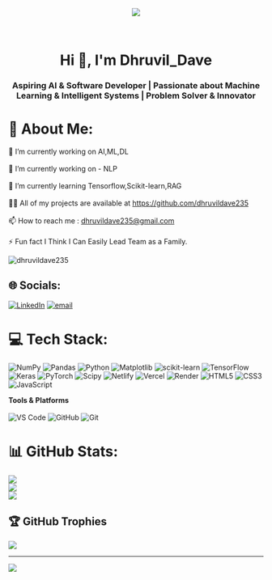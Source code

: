  <p align="center">
  <img src="https://github.com/dhruvildave235/dhruvildave235/blob/main/dhruvil_dave1.png" />
</p>
<br/>
<h1 align="center">Hi 👋, I'm Dhruvil_Dave </h1>
<h3 align="center">Aspiring AI & Software Developer | Passionate about Machine Learning & Intelligent Systems | Problem Solver & Innovator</h3>
                                                                                                                                          
# 💫 About Me:
🔭 I’m currently working on AI,ML,DL<br><br>🔭 I’m currently working on - NLP<br><br>🌱 I’m currently learning Tensorflow,Scikit-learn,RAG<br><br>👨‍💻 All of my projects are available at https://github.com/dhruvildave235<br><br>📫 How to reach me : dhruvildave235@gmail.com<br><br>⚡ Fun fact I Think I Can Easily Lead Team as a Family.

<p align="left"> <img src="https://komarev.com/ghpvc/?username=dhruvildave235&label=Profile%20views&color=0e75b6&style=flat" alt="dhruvildave235" /> </p>

## 🌐 Socials:
[![LinkedIn](https://img.shields.io/badge/LinkedIn-%230077B5.svg?logo=linkedin&logoColor=white)](https://linkedin.com/in/dhruvil-dave-037a0a326) [![email](https://img.shields.io/badge/Email-D14836?logo=gmail&logoColor=white)](mailto:dhruvildave235@gmail.com) 

# 💻 Tech Stack:
![NumPy](https://img.shields.io/badge/numpy-%23013243.svg?style=for-the-badge&logo=numpy&logoColor=white) ![Pandas](https://img.shields.io/badge/pandas-%23150458.svg?style=for-the-badge&logo=pandas&logoColor=white) ![Python](https://img.shields.io/badge/python-3670A0?style=for-the-badge&logo=python&logoColor=ffdd54) ![Matplotlib](https://img.shields.io/badge/Matplotlib-%23ffffff.svg?style=for-the-badge&logo=Matplotlib&logoColor=black) ![scikit-learn](https://img.shields.io/badge/scikit--learn-%23F7931E.svg?style=for-the-badge&logo=scikit-learn&logoColor=white) ![TensorFlow](https://img.shields.io/badge/TensorFlow-%23FF6F00.svg?style=for-the-badge&logo=TensorFlow&logoColor=white) ![Keras](https://img.shields.io/badge/Keras-%23D00000.svg?style=for-the-badge&logo=Keras&logoColor=white) ![PyTorch](https://img.shields.io/badge/PyTorch-%23EE4C2C.svg?style=for-the-badge&logo=PyTorch&logoColor=white) ![Scipy](https://img.shields.io/badge/SciPy-%230C55A5.svg?style=for-the-badge&logo=scipy&logoColor=%white) ![Netlify](https://img.shields.io/badge/netlify-%23000000.svg?style=for-the-badge&logo=netlify&logoColor=#00C7B7) ![Vercel](https://img.shields.io/badge/vercel-%23000000.svg?style=for-the-badge&logo=vercel&logoColor=white) ![Render](https://img.shields.io/badge/Render-%46E3B7.svg?style=for-the-badge&logo=render&logoColor=white) ![HTML5](https://img.shields.io/badge/html5-%23E34F26.svg?style=for-the-badge&logo=html5&logoColor=white) ![CSS3](https://img.shields.io/badge/css3-%231572B6.svg?style=for-the-badge&logo=css3&logoColor=white) ![JavaScript](https://img.shields.io/badge/javascript-%23323330.svg?style=for-the-badge&logo=javascript&logoColor=%23F7DF1E)

**Tools & Platforms**  
<br>
![VS Code](https://img.shields.io/badge/VS%20Code-0078d7?style=for-the-badge&logo=visualstudiocode&logoColor=white)
![GitHub](https://img.shields.io/badge/GitHub-100000?style=for-the-badge&logo=github&logoColor=white)
![Git](https://img.shields.io/badge/Git-F05032?style=for-the-badge&logo=git&logoColor=white)


# 📊 GitHub Stats:
![](https://github-readme-stats.vercel.app/api/top-langs/?username=dhruvildave235&theme=blue_navy&hide_border=true&include_all_commits=false&count_private=false&layout=compact)<br/>
![](https://github-readme-stats.vercel.app/api?username=dhruvildave235&theme=blue_navy&hide_border=true&include_all_commits=false&count_private=false)<br/>
![](https://nirzak-streak-stats.vercel.app/?user=dhruvildave235&theme=blue_navy&hide_border=true)<br/>





## 🏆 GitHub Trophies
![](https://github-profile-trophy.vercel.app/?username=dhruvildave235&theme=blue_navy&no-frame=true&no-bg=false&margin-w=4)

---
[![](https://visitcount.itsvg.in/api?id=dhruvildave235&icon=2&color=1)](https://visitcount.itsvg.in)

<!-- Proudly created with GPRM ( https://gprm.itsvg.in ) -->

